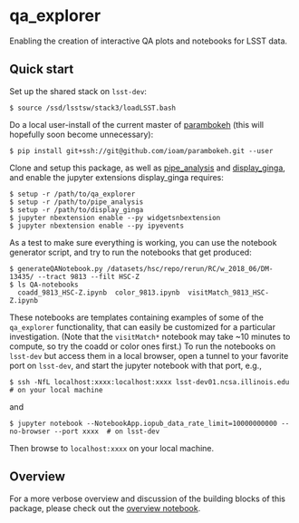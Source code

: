 # qa_explorer

Enabling the creation of interactive QA plots and notebooks for LSST data. 

## Quick start

Set up the shared stack on `lsst-dev`:
```
$ source /ssd/lsstsw/stack3/loadLSST.bash
```
Do a local user-install of the current master of [parambokeh](https://ioam.github.io/parambokeh/) (this will hopefully soon become unnecessary):
```
$ pip install git+ssh://git@github.com/ioam/parambokeh.git --user
```
Clone and setup this package, as well as [pipe_analysis](https://github.com/lsst-dm/pipe_analysis) and [display_ginga](https://github.com/lsst/display_ginga), and enable the jupyter extensions display_ginga requires:
```
$ setup -r /path/to/qa_explorer
$ setup -r /path/to/pipe_analysis
$ setup -r /path/to/display_ginga
$ jupyter nbextension enable --py widgetsnbextension
$ jupyter nbextension enable --py ipyevents
```
As a test to make sure everything is working, you can use the notebook generator script, and try to run the notebooks that get produced:
```
$ generateQANotebook.py /datasets/hsc/repo/rerun/RC/w_2018_06/DM-13435/ --tract 9813 --filt HSC-Z
$ ls QA-notebooks
  coadd_9813_HSC-Z.ipynb  color_9813.ipynb  visitMatch_9813_HSC-Z.ipynb
```
These notebooks are templates containing examples of some of the `qa_explorer` functionality, that can easily be customized for a particular investigation.  (Note that the `visitMatch*` notebook may take ~10 minutes to compute, so try the coadd or color ones first.)
To run the notebooks on `lsst-dev` but access them in a local browser, open a tunnel to your favorite port on `lsst-dev`, and start the jupyter notebook with that port, e.g., 
```
$ ssh -NfL localhost:xxxx:localhost:xxxx lsst-dev01.ncsa.illinois.edu  # on your local machine
```
and
```
$ jupyter notebook --NotebookApp.iopub_data_rate_limit=10000000000 --no-browser --port xxxx  # on lsst-dev
```
Then browse to `localhost:xxxx` on your local machine.

## Overview

For a more verbose overview and discussion of the building blocks of this package, please check out the [overview notebook](notebooks/overview.ipynb).

